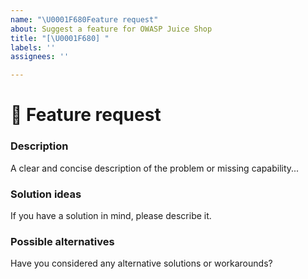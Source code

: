 ```yaml
---
name: "\U0001F680Feature request"
about: Suggest a feature for OWASP Juice Shop
title: "[\U0001F680] "
labels: ''
assignees: ''

---
```


<!--🔅🔅🔅🔅🔅🔅🔅🔅🔅🔅🔅🔅🔅🔅🔅🔅🔅🔅🔅🔅🔅🔅🔅🔅🔅🔅🔅🔅🔅🔅🔅

To expedite issue processing please search open and closed issues before submitting a new one.
Existing issues often contain information about workarounds, resolution, or progress updates.

🔅🔅🔅🔅🔅🔅🔅🔅🔅🔅🔅🔅🔅🔅🔅🔅🔅🔅🔅🔅🔅🔅🔅🔅🔅🔅🔅🔅🔅🔅🔅🔅🔅-->

# :rocket: Feature request

### Description

<!-- ✍️--> A clear and concise description of the problem or missing capability...


### Solution ideas

<!-- ✍️--> If you have a solution in mind, please describe it.


### Possible alternatives

<!-- ✍️--> Have you considered any alternative solutions or workarounds?
